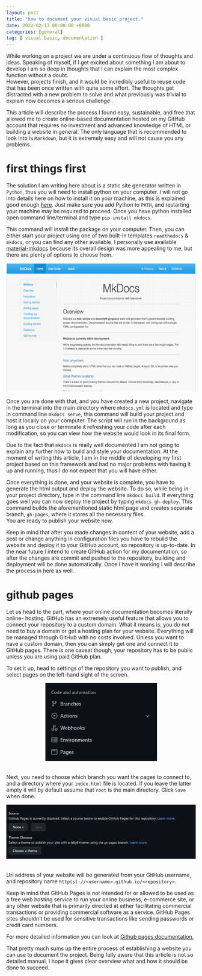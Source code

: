```yaml
---
layout: post
title: "how to document your visual basic project."
date: 2022-02-13 00:00:00 +0000
categories: [general]
tag: [ visual basic, documentation ]
---
```


While working on a project we are under a continuous flow of thoughts and ideas. Speaking of myself, if I get excited
about
something I am about to develop I am so deep in thoughts that I can explain the most complex function without a
doubt. <br>
However, projects finish, and it would be incredibly useful to reuse code that has been once written with quite some
effort.
The thoughts get distracted with a new problem to solve and what previously was trivial to explain now becomes a serious
challenge .

This article will describe the process I found easy, sustainable, and free that allowed me to create online-based
documentation hosted on my GitHub account that requires no investment and advanced knowledge of HTML or building a
website in general.
The only language that is recommended to look into is `Markdown`, but it is extremely easy and will not cause you any
problems.

# first things first

The solution I am writing here about is a static site generator written in `Python`, thus you will need to install
python on your computer.
I will not go into details here on how to install it on your machine, as this is explained good
enough <a href="https://www.python.org/" target="_blank" rel="noopener">here</a>.
Just make sure you add Python to `PATH`, and restarting your machine may be required to proceed.
Once you have python installed open command line/terminal and type ```pip install mkdocs```. <br>

This command will install the package on your computer. Then, you can either start your project using one of two
built-in templates `readthedocs` & `mkdocs`,
or you can find any other available. I personally use
available <a href="https://github.com/squidfunk/mkdocs-material" target="_blank" rel="noopener">material-mkdocs</a>
because its overall design was more appealing to me, but there are plenty of options to choose from.

<center>
<img src="https://github.com/furmanp/my-personal-website/blob/master/_posts/2022-02-15-how-to-document-vba/assets/mkdocs.png?raw=true" width="572" height="341">
</center>

Once you are done with that, and you have created a new project, navigate in the terminal into the main directory where
`mkdocs.yml` is located and type in command line `mkdocs serve`,
this command will build your project and host it locally on your computer. The script will run in the background as long
as you close or terminate it refreshing your code after each modification,
so you can view how the website would look in its final form.

Due to the fact that `mkdocs` is really well documented I am not going to explain any further how to build and style
your documentation. At the moment of writing this article,
I am in the middle of developing my first project based on this framework and had no major problems with having it up
and running, thus I do not expect that you will have either.

Once everything is done, and your website is complete, you have to generate the html output and deploy the website.
To do so, while being in your project directory, type in the command line ``mkdocs build``. If everything goes well you
can now deploy the project by typing `mkdocs gh-deploy`.
This command builds the aforementioned static html page and creates separate branch, `gh-pages`, where it stores all the
necessary files.<br>
You are ready to publish your website now.

Keep in mind that after you made changes in content of your website, add a post or change anything in configuration
files you have to rebuild the website and deploy it to your GitHub account,
so repository is up-to-date. In the near future I intend to create GitHub action for my documentation, so after the
changes are commit and pushed to the repository, building and deployment will be done automatically.
Once I have it working I will describe the process in here as well.

# github pages

Let us head to the part, where your online documentation becomes literally online- hosting.
GitHub has an extremely useful feature that allows you to connect your repository to a custom domain. What it means is,
you do not need to buy a domain or get a hosting plan for your website. Everything will be managed through GitHub with
no costs involved.
Unless you want to have a custom domain, then you can simply get one and connect it to GitHub pages. There is one caveat
though, your repository has
to be public unless you are using paid GitHub plan.

To set it up, head to settings of the repository you want to publish, and select pages on the left-hand sight of the
screen.
<center>
<img src="https://github.com/furmanp/my-personal-website/blob/master/_posts/2022-02-15-how-to-document-vba/assets/gh_pages.png?raw=true">
</center><br>

Next, you need to choose which branch you want the pages to connect to, and a directory where your `index.html` file is
located.
If you leave the latter empty it will by default assume that ``root`` is the main directory. Click `Save` when done.

<center>
<img src="https://github.com/furmanp/my-personal-website/blob/master/_posts/2022-02-15-how-to-document-vba/assets/gh_settings.png?raw=true">
</center>
<br>

Url address of your website will be generated from your GitHub username, and repository name
`http(s)://<username>.github.io/<repository>`.

Keep in mind that GitHub Pages is not intended for or allowed to be used as a free web hosting service to run your
online business, e-commerce site,
or any other website that is primarily directed at either facilitating commercial transactions or providing commercial
software as a
service. GitHub Pages sites shouldn't be used for sensitive transactions like sending passwords or credit card numbers.

For more detailed information you can look at <a href="https://docs.github.com/en/pages" target="_blank" rel="noopener">
Github pages documentation.</a>

That pretty much sums up the entire process of establishing a website you can use to document the project. Being fully
aware that this article is not so detailed
manual, I hope it gives clear overview what and how it should be done to succeed. 
